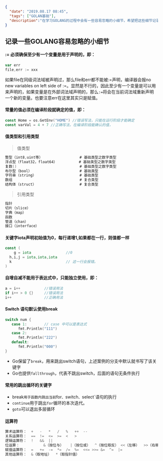 ```json
{
  "date": "2019.08.17 08:45",
  "tags": ["GOLAN基础"],
  "description":"在学习GOLANG的过程中会有一些容易忽略的小细节，希望把这些细节记录下来，以备后续翻阅复习。这部分是基础部分，主要是在语法上的一些细节，会继续更新。"
}
```





## 记录一些GOLANG容易忽略的小细节

####  := 必须确保至少有一个变量是用于声明的，即：

```go
var err
file,err := xxx
```

如果file在同级词法域被声明过，那么file和err都不能被:=声明，编译器会报no new variables on left side of :=。显然是不行的，因此至少有一个变量是可以用来声明的，如果变量是在外部词法域声明的，那么`:=`将会在当前词法域重新声明一个新的变量。也要注意err在这里其实只是赋值。



####  常量的值必须在编译阶段就确定的值，即：

```go
const Home = os.GetEnv("HOME") //错误写法，只能在运行阶段才能确定
const varVal = 4 + 7 //正确写法，在编译阶段能确认的值，
```

#### 值类型和引用类型

> 值类型

```GO
整型（int8,uint等）                 # 基础类型之数字类型
浮点型（float32，float64）          # 基础类型之数字类型
复数()                             # 基础类型之数字类型
布尔型（bool）                      # 基础类型
字符串（string）                    # 基础类型
数组                               # 复合类型 
结构体（struct）                    # 复合类型
```

> 引用类型

```go
指针
切片（slice）
字典（map）
函数
管道（chan）
接口（interface）
```

#### 关键字iota声明初始值为0，每行递增1,如果都在一行，则值都一样

```go
const (
	g = iota    	        //0
  h,i,j = iota,iota,iota 	       
  k 				        // 这一行会报错。
)
```



#### 自增自减不能用于表达式中，只能独立使用，即：

```go
a = i++           //错误用法
if i++ > 0 {}     //错误用法
i++               //正确用法
```

#### Switch 语句默认使用break

```go
switch num {
   case 1:        // case 中可以是表达式
      fmt.Println("111")
   case 2:
      fmt.Println("222")
   default:
      fmt.Println("000")
}
```

- Go保留了`break`，用来跳出switch语句，上述案例的分支中默认就书写了该关键字
- Go也提供`fallthrough`，代表不跳出switch，后面的语句无条件执行



#### 常用的跳出循环的关键字

- break`用于函数内跳出当前`for`、`switch`、`select`语句的执行
- `continue`用于跳出`for`循环的本次迭代。  
- `goto`可以退出多层循环

#### 运算符

```go
算术运算符：	+	-	*	/	%	++	--	
关系运算符：	==	!=	<=	>=	<	>	
逻辑运算符：	!	&&	||
位运算：		   &（按位与）	|（按位或）	^（按位取反）	<<（左移）	>>（右移）
赋值运算符：	=	+=	-=	*=	/=	%=	<<=	>>=	&=	^=	|=
其他运算符：	&（取地址）	*（取指针值）
```



